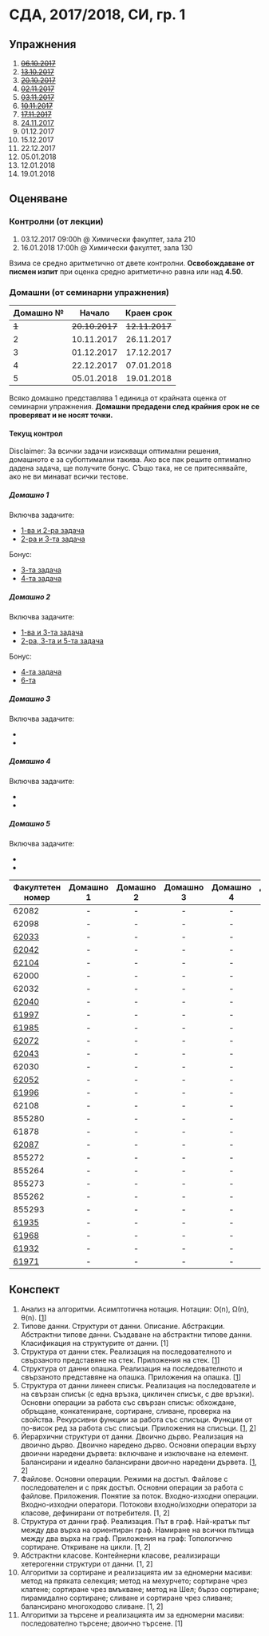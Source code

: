 # СДА, 2017/2018, СИ, гр. 1

## Упражнения

1. ~~[06.10.2017](exercises/exercise00)~~
1. ~~[13.10.2017](exercises/exercise01)~~
1. ~~[20.10.2017](exercises/exercise02)~~
1. ~~[02.11.2017](exercises/exercise04)~~
1. ~~[03.11.2017](exercises/exercise05)~~
1. ~~[10.11.2017](exercises/exercise06)~~
1. ~~[17.11.2017](exercises/exercise07)~~
1. [24.11.2017](exercises/exercise08)
1. 01.12.2017
1. 15.12.2017
1. 22.12.2017
1. 05.01.2018
1. 12.01.2018
1. 19.01.2018

## Оценяване

### Контролни (от лекции)
1. 03.12.2017 09:00h @ Химически факултет, зала 210
1. 16.01.2018 17:00h @ Химически факултет, зала 130

Взима се средно аритметично от двете контролни. **Освобождаване от писмен изпит** при оценка средно аритметично равна или над **4.50**.

### Домашни (от семинарни упражнения)
| Домашно № | Начало         | Краен срок     |
|-----------|:--------------:|:--------------:|
| ~~1~~     | ~~20.10.2017~~ | ~~12.11.2017~~ |
| 2         | 10.11.2017     | 26.11.2017     |
| 3         | 01.12.2017     | 17.12.2017     |
| 4         | 22.12.2017     | 07.01.2018     |
| 5         | 05.01.2018     | 19.01.2018     |

Всяко домашно представлява 1 единица от крайната оценка от семинарни упражнения. **Домашни предадени след крайния срок не се проверяват и не носят точки.**

#### Текущ контрол

Disclaimer: За всички задачи изискващи оптимални решения, домашното е за субоптимални такива. Ако все пак решите оптимално дадена задача, ще получите бонус. СЪщо така, не се притеснявайте, ако не ви минават всички тестове.

##### Домашно 1

Включва задачите:
* [1-ва и 2-ра задача](exercises/exercise02#Задачи)
* [2-ра и 3-та задача](exercises/exercise04#Задачи)

Бонус:
* [3-та задача](exercises/exercise02#Задачи)
* [4-та задача](exercises/exercise04#Задачи)

##### Домашно 2
Включва задачите:
* [1-ва и 3-та задача](exercises/exercise05#Задачи)
* [2-ра, 3-та и 5-та задача](exercises/exercise06#Задачи)

Бонус:
* [4-та задача](exercises/exercise05#Задачи)
* [6-та](exercises/exercise06#Задачи)

##### Домашно 3
Включва задачите:
* []()
* []()

##### Домашно 4
Включва задачите:
* []()
* []()

##### Домашно 5
Включва задачите:
* []()
* []()

| Факултетен номер | Домашно 1 | Домашно 2 | Домашно 3 | Домашно 4 | Домашно 5 | Крайна оценка |
|------------------|:---------:|:---------:|:---------:|:---------:|:---------:|---------------|
| 62082            | -         | -         | -         | -         | -         | 2             |
| 62098            | -         | -         | -         | -         | -         | 2             |
| [62033](https://github.com/gtnikolov/SDA)            | -         | -         | -         | -         | -         | 2             |
| [62042](https://github.com/georgiharak/SDA-Homeworks) | -         | -         | -         | -         | -         | 2             |
| [62104](https://github.com/play4uman/SDA---Homeworks) | -         | -         | -         | -         | -         | 2             |
| 62000            | -         | -         | -         | -         | -         | 2             |
| 62032            | -         | -         | -         | -         | -         | 2             |
| [62040](https://github.com/Impera7)            | -         | -         | -         | -         | -         | 2             |
| [61997](https://github.com/arimmy/sda) | -         | -         | -         | -         | -         | 2             |
| [61985](https://github.com/NadezhdaIvelinova) | -         | -         | -         | -         | -         | 2             |
| [62072](https://github.com/NikolayKIvanov/SDA)            | -         | -         | -         | -         | -         | 2             |
| [62043](https://github.com/nidimi/sda) | -         | -         | -         | -         | -         | 2             |
| 62030            | -         | -         | -         | -         | -         | 2             |
| [62052](https://github.com/petyazh)            | -         | -         | -         | -         | -         | 2             |
| [61996](https://github.com/plamWorks/sda-hw) | -         | -         | -         | -         | -         | 2             |
| 62108            | -         | -         | -         | -         | -         | 2             |
| 855280           | -         | -         | -         | -         | -         | 2             |
| 61878            | -         | -         | -         | -         | -         | 2             |
| [62087](https://drive.google.com/drive/folders/0B_MfIUTwBkofRmZCLTQ0czVzYkk) | -         | -         | -         | -         | -         | 2             |
| 855272          | -         | -         | -         | -         | -         | 2             |
| 855264          | -         | -         | -         | -         | -         | 2             |
| 855273          | -         | -         | -         | -         | -         | 2             |
| 855262          | -         | -         | -         | -         | -         | 2             |
| 855293          | -         | -         | -         | -         | -         | 2             |
| [61935](https://drive.google.com/drive/folders/1scu9-W_YuE3GIfQtK1wNIx7aD7B-_bxX) | -         | -         | -         | -         | -         | 2             |
| [61968](https://drive.google.com/drive/folders/1eOKrt-KP8mJM_xwEoNxbetZPXsmUSPIP) | -         | -         | -         | -         | -         | 2             |
| [61932](https://drive.google.com/open?id=15ImGxA93WbyGXzKdNKGXDPWP8D5sBtyn) | -         | -         | -         | -         | -         | 2             |
| [61971](https://github.com/Kaloyan96/Homework1) | -         | -         | -         | -         | -         | 2             |


## Конспект

1. Анализ на алгоритми. Асимптотична нотация. Нотации: O(n), Ω(n), θ(n). [[1](exercises/exercise02)]
1. Типове данни. Структури от данни. Описание. Абстракции. Абстрактни типове данни. Създаване на абстрактни типове данни. Класификация на структурите от данни. [1]
1. Структура от данни стек. Реализация на последователното и свързаното представяне на стек. Приложения на стек. [[1](exercises/exercise04)]
1. Структура от данни опашка. Реализация на последователното и свързаното представяне на опашка. Приложения на опашка. [[1](exercises/exercise05)]
1. Структура от данни линеен списък. Реализация на последователе и на свързан списък (с една връзка, цикличен списък, с две връзки). Основни операции за работа със свързан списък: обхождане, обръщане, конкатениране, сортиране, сливане, проверка на свойства. Рекурсивни функции за работа със списъци. Функции от по-висок ред за работа със списъци. Приложения на списъци. [[1](exercises/exercise06), [2](exercises/exercise07)]
1. Йерархични структури от данни. Двоично дърво. Реализация на двоично дърво. Двоично наредено дърво. Основни операции върху двоични наредени дървета: включване и изключване на елемент. Балансирани и идеално балансирани двоично наредени дървета. [[1](exercises/exercise08), 2]
1. Файлове. Основни операции. Режими на достъп. Файлове с последователен и с пряк достъп. Основни операции за работа с файлове. Приложения. Понятие за поток. Входно-изходни операции. Входно-изходни оператори. Потокови входно/изходни оператори за класове, дефинирани от потребителя. [1, 2]
1. Структура от данни граф. Реализация. Път в граф. Най-кратък път между два върха на ориентиран граф. Намиране на всички пътища между два върха на граф. Приложения на граф: Топологично сортиране. Откриване на цикли. [1, 2]
1. Абстрактни класове. Контейнерни класове, реализиращи хетерогенни структури от данни. [1, 2]
1. Алгоритми за сортиране и реализацията им за едномерни масиви: метод на пряката селекция; метод на мехурчето; сортиране чрез клатене; сортиране чрез вмъкване; метод на Шел; бързо сортиране; пирамидално сортиране; сливане и сортиране чрез сливане; балансирано многоходово сливане. [1, 2]
1. Алгоритми за търсене и реализацията им за едномерни масиви: последователно търсене; двоично търсене. [1]
